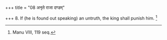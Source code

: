 +++
title = "08 अनृते राजा दण्डम्"

+++
8. If (he is found out speaking) an untruth, the king shall punish him. [^6] 


[^6]:  Manu VIII, 119 seq.
